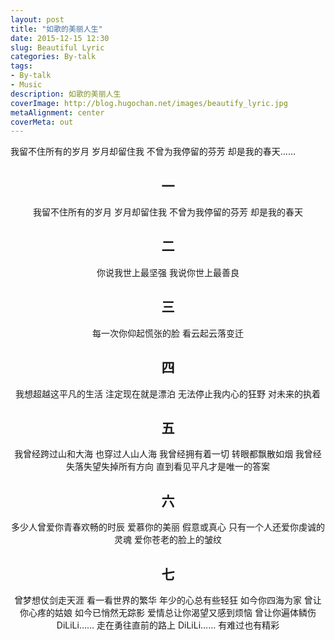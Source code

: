 ```yaml
---
layout: post
title: "如歌的美丽人生"
date: 2015-12-15 12:30
slug: Beautiful Lyric
categories: By-talk
tags:
- By-talk
- Music
description: 如歌的美丽人生
coverImage: http://blog.hugochan.net/images/beautify_lyric.jpg
metaAlignment: center
coverMeta: out
---
```


我留不住所有的岁月 岁月却留住我 不曾为我停留的芬芳 却是我的春天……
 <!-- excerpt -->

## <center>一</center>
<center>
我留不住所有的岁月
岁月却留住我
不曾为我停留的芬芳
却是我的春天
</center>

## <center>二</center>
<center>
你说我世上最坚强
我说你世上最善良
</center>

## <center>三</center>
<center>
每一次你仰起慌张的脸
看云起云落变迁
</center>

## <center>四</center>
<center>
我想超越这平凡的生活
注定现在就是漂泊
无法停止我内心的狂野
对未来的执着
</center>

## <center>五</center>
<center>
我曾经跨过山和大海
也穿过人山人海
我曾经拥有着一切
转眼都飘散如烟
我曾经失落失望失掉所有方向
直到看见平凡才是唯一的答案
</center>

## <center>六</center>
<center>
多少人曾爱你青春欢畅的时辰
爱慕你的美丽 假意或真心
只有一个人还爱你虔诚的灵魂
爱你苍老的脸上的皱纹
</center>

## <center>七</center>
<center>
曾梦想仗剑走天涯
看一看世界的繁华
年少的心总有些轻狂
如今你四海为家
曾让你心疼的姑娘
如今已悄然无踪影
爱情总让你渴望又感到烦恼
曾让你遍体鳞伤
DiLiLi……
走在勇往直前的路上
DiLiLi……
有难过也有精彩
</center>
